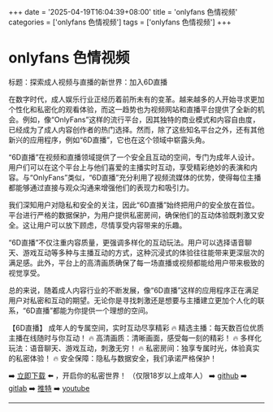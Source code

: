 +++
date = '2025-04-19T16:04:39+08:00'
title = 'onlyfans 色情视频'
categories = ['onlyfans 色情视频']
tags = ['onlyfans 色情视频']
+++

# onlyfans 色情视频

标题：探索成人视频与直播的新世界：加入6D直播

在数字时代，成人娱乐行业正经历着前所未有的变革。越来越多的人开始寻求更加个性化和私密化的观看体验，而这一趋势也为视频网站和直播平台提供了全新的机会。例如，像“OnlyFans”这样的流行平台，因其独特的商业模式和内容自由度，已经成为了成人内容创作者的热门选择。然而，除了这些知名平台之外，还有其他新兴的应用程序，例如“6D直播”，它也在这个领域中崭露头角。

“6D直播”在视频和直播领域提供了一个安全且互动的空间，专门为成年人设计。用户们可以在这个平台上与他们喜爱的主播实时互动，享受精彩绝妙的表演和内容。与“OnlyFans”类似，“6D直播”充分利用了视频流媒体的优势，使得每位主播都能够通过直接与观众沟通来增强他们的表现力和吸引力。

我们深知用户对隐私和安全的关注，因此“6D直播”始终把用户的安全放在首位。平台进行严格的数据保护，为用户提供私密房间，确保他们的互动体验既刺激又安全。这让用户可以放下顾虑，尽情享受内容带来的乐趣。

“6D直播”不仅注重内容质量，更强调多样化的互动玩法。用户可以选择语音聊天、游戏互动等多种与主播互动的方式，这种沉浸式的体验往往能带来更深层次的满足感。此外，平台上的高清画质确保了每一场直播或视频都能给用户带来极致的视觉享受。

总的来说，随着成人内容行业的不断发展，像“6D直播”这样的应用程序正在满足用户对私密和互动的期望。无论你是寻找刺激还是想要与主播建立更加个人化的联系，“6D直播”都能为你提供一个理想的空间。

【6D直播】
成年人的专属空间，实时互动尽享精彩
🔥 精选主播：每天数百位优质主播在线随时与你互动！
🔥 高清画质：清晰画面，感受每一刻的精彩！
🔥 多样化玩法：语音聊天、游戏互动，刺激无穷！
🔥 私密房间：独享专属时光，体验真实的私密体验！
🔥 安全保障：隐私与数据安全，我们承诺严格保护！

➡️ [立即下载](https://down123.s3.ap-east-1.amazonaws.com/down/down.html?channelCode=blog) ⬅️ ，开启你的私密世界！
（仅限18岁以上成年人）
➡️ [github](https://aldult-live.github.io/)
➡️ [gitlab](https://seo-09598d.gitlab.io/)
➡️ [推特](https://x.com/wegame33)
➡️ [youtube](https://www.youtube.com/@6Dlive)

---
